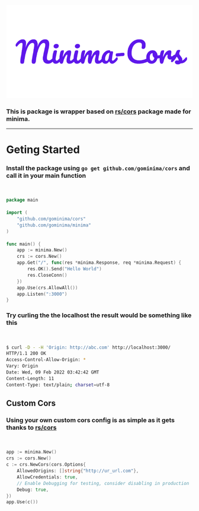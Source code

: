 <p align="center">
  <a href="https://gominima.studio">
  <img alt="Minima" src="./assets/logo.png" />
</a>
</p>

### This is package is wrapper based on [rs/cors](https://github.com/rs/cors) package made for minima.

___

# Geting Started
### Install the package using `go get github.com/gominima/cors` and call it in your main function
<br>

```go
package main

import (
	"github.com/gominima/cors"
	"github.com/gominima/minima"
)

func main() {
	app := minima.New()
	crs := cors.New()
	app.Get("/", func(res *minima.Response, req *minima.Request) {
		res.OK().Send("Hello World")
		res.CloseConn()
	})
	app.Use(crs.AllowAll())
	app.Listen(":3000")
}
```
### Try curling the the localhost the result would be something like this

<br>

```sh
$ curl -D - -H 'Origin: http://abc.com' http://localhost:3000/
HTTP/1.1 200 OK
Access-Control-Allow-Origin: *
Vary: Origin
Date: Wed, 09 Feb 2022 03:42:42 GMT
Content-Length: 11
Content-Type: text/plain; charset=utf-8
```
## Custom Cors

### Using your own custom cors config is as simple as it gets thanks to [rs/cors](https://github.com/rs/cors)
<br>

```go
app := minima.New()
crs := cors.New()
c := crs.NewCors(cors.Options{
    AllowedOrigins: []string{"http://ur_url.com"},
    AllowCredentials: true,
    // Enable Debugging for testing, consider disabling in production
    Debug: true,
})
app.Use(c())
```